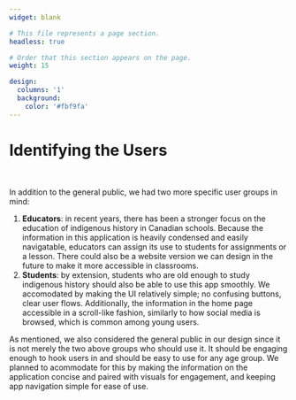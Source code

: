 ```yaml
---
widget: blank

# This file represents a page section.
headless: true

# Order that this section appears on the page.
weight: 15

design:
  columns: '1'
  background:
    color: '#fbf9fa' 
---
```


<div class="spacetop">

<h1>Identifying the Users</h1>
<br/>

In addition to the general public, we had two more specific user groups in mind:

1. <b>Educators</b>: in recent years, there has been a stronger focus on the education of indigenous history in Canadian schools. Because the information in this application is heavily condensed and easily navigatable, educators can assign its use to students for assignments or a lesson. There could also be a website version we can design in the future to make it more accessible in classrooms.
2. <b>Students</b>: by extension, students who are old enough to study indigenous history should also be able to use this app smoothly. We accomodated by making the UI relatively simple; no confusing buttons, clear user flows. Additionally, the information in the home page accessible in a scroll-like fashion, similarly to how social media is browsed, which is common among young users.

As mentioned, we also considered the general public in our design since it is not merely the two above groups who should use it. It should be engaging enough to hook users in and should be easy to use for any age group. We planned to acommodate for this by making the information on the application concise and paired with visuals for engagement, and keeping app navigation simple for ease of use.


<br/>